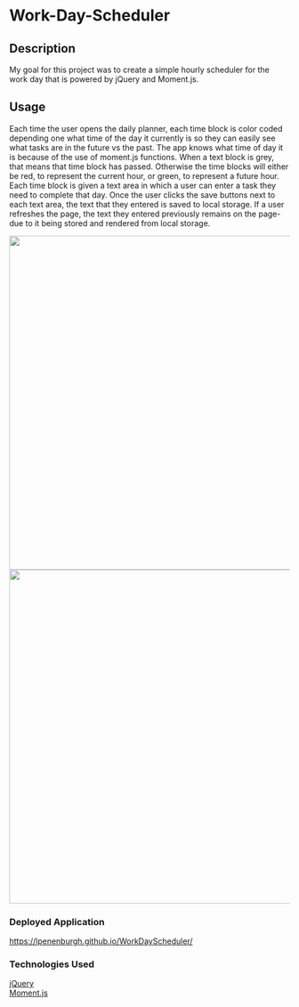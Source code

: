 # Work-Day-Scheduler


## Description
My goal for this project was to create a simple hourly scheduler for the work day that is powered by jQuery and Moment.js.

## Usage
 Each time the user opens the daily planner, each time block is color coded depending one what time of the day it currently is so they can easily see what tasks are in the future vs the past. The app knows what time of day it is because of the use of moment.js functions. When a text block is grey, that means that time block has passed. Otherwise the time blocks will either be red, to represent the current hour, or green, to represent a future hour. Each time block is given a text area in which a user can enter a task they need to complete that day. Once the user clicks the save buttons next to each text area, the text that they entered is saved to local storage. If a user refreshes the page, the text they entered previously remains on the page- due to it being stored and rendered from local storage.


 <img src="https://i.imgur.com/y5qA1IN.png" width="600">
 <br>
 <img src="https://i.imgur.com/IoJtaDD.png" width="600">


 ### Deployed Application
 https://lpenenburgh.github.io/WorkDayScheduler/

 ### Technologies Used
 <a href="https://api.jquery.com/">jQuery</a>
 <br>
 <a href="https://momentjs.com">Moment.js</a>


